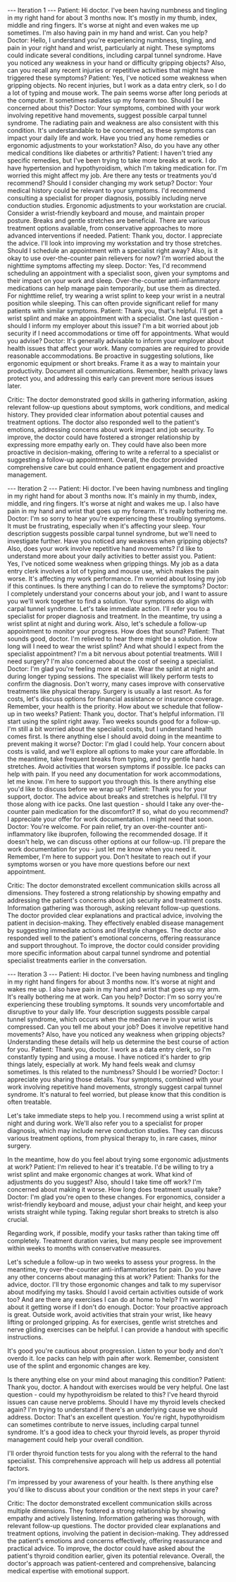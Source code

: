 --- Iteration 1 ---
Patient: Hi doctor. I've been having numbness and tingling in my right hand for about 3 months now. It's mostly in my thumb, index, middle and ring fingers. It's worse at night and even wakes me up sometimes. I'm also having pain in my hand and wrist. Can you help?
Doctor: Hello, I understand you're experiencing numbness, tingling, and pain in your right hand and wrist, particularly at night. These symptoms could indicate several conditions, including carpal tunnel syndrome. Have you noticed any weakness in your hand or difficulty gripping objects? Also, can you recall any recent injuries or repetitive activities that might have triggered these symptoms?
Patient: Yes, I've noticed some weakness when gripping objects. No recent injuries, but I work as a data entry clerk, so I do a lot of typing and mouse work. The pain seems worse after long periods at the computer. It sometimes radiates up my forearm too. Should I be concerned about this?
Doctor: Your symptoms, combined with your work involving repetitive hand movements, suggest possible carpal tunnel syndrome. The radiating pain and weakness are also consistent with this condition. It's understandable to be concerned, as these symptoms can impact your daily life and work. Have you tried any home remedies or ergonomic adjustments to your workstation? Also, do you have any other medical conditions like diabetes or arthritis?
Patient: I haven't tried any specific remedies, but I've been trying to take more breaks at work. I do have hypertension and hypothyroidism, which I'm taking medication for. I'm worried this might affect my job. Are there any tests or treatments you'd recommend? Should I consider changing my work setup?
Doctor: Your medical history could be relevant to your symptoms. I'd recommend consulting a specialist for proper diagnosis, possibly including nerve conduction studies. Ergonomic adjustments to your workstation are crucial. Consider a wrist-friendly keyboard and mouse, and maintain proper posture. Breaks and gentle stretches are beneficial. There are various treatment options available, from conservative approaches to more advanced interventions if needed.
Patient: Thank you, doctor. I appreciate the advice. I'll look into improving my workstation and try those stretches. Should I schedule an appointment with a specialist right away? Also, is it okay to use over-the-counter pain relievers for now? I'm worried about the nighttime symptoms affecting my sleep.
Doctor: Yes, I'd recommend scheduling an appointment with a specialist soon, given your symptoms and their impact on your work and sleep. Over-the-counter anti-inflammatory medications can help manage pain temporarily, but use them as directed. For nighttime relief, try wearing a wrist splint to keep your wrist in a neutral position while sleeping. This can often provide significant relief for many patients with similar symptoms.
Patient: Thank you, that's helpful. I'll get a wrist splint and make an appointment with a specialist. One last question - should I inform my employer about this issue? I'm a bit worried about job security if I need accommodations or time off for appointments. What would you advise?
Doctor: It's generally advisable to inform your employer about health issues that affect your work. Many companies are required to provide reasonable accommodations. Be proactive in suggesting solutions, like ergonomic equipment or short breaks. Frame it as a way to maintain your productivity. Document all communications. Remember, health privacy laws protect you, and addressing this early can prevent more serious issues later.

Critic: The doctor demonstrated good skills in gathering information, asking relevant follow-up questions about symptoms, work conditions, and medical history. They provided clear information about potential causes and treatment options. The doctor also responded well to the patient's emotions, addressing concerns about work impact and job security. To improve, the doctor could have fostered a stronger relationship by expressing more empathy early on. They could have also been more proactive in decision-making, offering to write a referral to a specialist or suggesting a follow-up appointment. Overall, the doctor provided comprehensive care but could enhance patient engagement and proactive management.

--- Iteration 2 ---
Patient: Hi doctor. I've been having numbness and tingling in my right hand for about 3 months now. It's mainly in my thumb, index, middle, and ring fingers. It's worse at night and wakes me up. I also have pain in my hand and wrist that goes up my forearm. It's really bothering me.
Doctor: I'm so sorry to hear you're experiencing these troubling symptoms. It must be frustrating, especially when it's affecting your sleep. Your description suggests possible carpal tunnel syndrome, but we'll need to investigate further. Have you noticed any weakness when gripping objects? Also, does your work involve repetitive hand movements? I'd like to understand more about your daily activities to better assist you.
Patient: Yes, I've noticed some weakness when gripping things. My job as a data entry clerk involves a lot of typing and mouse use, which makes the pain worse. It's affecting my work performance. I'm worried about losing my job if this continues. Is there anything I can do to relieve the symptoms?
Doctor: I completely understand your concerns about your job, and I want to assure you we'll work together to find a solution. Your symptoms do align with carpal tunnel syndrome. Let's take immediate action. I'll refer you to a specialist for proper diagnosis and treatment. In the meantime, try using a wrist splint at night and during work. Also, let's schedule a follow-up appointment to monitor your progress. How does that sound?
Patient: That sounds good, doctor. I'm relieved to hear there might be a solution. How long will I need to wear the wrist splint? And what should I expect from the specialist appointment? I'm a bit nervous about potential treatments. Will I need surgery? I'm also concerned about the cost of seeing a specialist.
Doctor: I'm glad you're feeling more at ease. Wear the splint at night and during longer typing sessions. The specialist will likely perform tests to confirm the diagnosis. Don't worry, many cases improve with conservative treatments like physical therapy. Surgery is usually a last resort. As for costs, let's discuss options for financial assistance or insurance coverage. Remember, your health is the priority. How about we schedule that follow-up in two weeks?
Patient: Thank you, doctor. That's helpful information. I'll start using the splint right away. Two weeks sounds good for a follow-up. I'm still a bit worried about the specialist costs, but I understand health comes first. Is there anything else I should avoid doing in the meantime to prevent making it worse?
Doctor: I'm glad I could help. Your concern about costs is valid, and we'll explore all options to make your care affordable. In the meantime, take frequent breaks from typing, and try gentle hand stretches. Avoid activities that worsen symptoms if possible. Ice packs can help with pain. If you need any documentation for work accommodations, let me know. I'm here to support you through this. Is there anything else you'd like to discuss before we wrap up?
Patient: Thank you for your support, doctor. The advice about breaks and stretches is helpful. I'll try those along with ice packs. One last question - should I take any over-the-counter pain medication for the discomfort? If so, what do you recommend? I appreciate your offer for work documentation. I might need that soon.
Doctor: You're welcome. For pain relief, try an over-the-counter anti-inflammatory like ibuprofen, following the recommended dosage. If it doesn't help, we can discuss other options at our follow-up. I'll prepare the work documentation for you - just let me know when you need it. Remember, I'm here to support you. Don't hesitate to reach out if your symptoms worsen or you have more questions before our next appointment.

Critic: The doctor demonstrated excellent communication skills across all dimensions. They fostered a strong relationship by showing empathy and addressing the patient's concerns about job security and treatment costs. Information gathering was thorough, asking relevant follow-up questions. The doctor provided clear explanations and practical advice, involving the patient in decision-making. They effectively enabled disease management by suggesting immediate actions and lifestyle changes. The doctor also responded well to the patient's emotional concerns, offering reassurance and support throughout. To improve, the doctor could consider providing more specific information about carpal tunnel syndrome and potential specialist treatments earlier in the conversation.

--- Iteration 3 ---
Patient: Hi doctor. I've been having numbness and tingling in my right hand fingers for about 3 months now. It's worse at night and wakes me up. I also have pain in my hand and wrist that goes up my arm. It's really bothering me at work. Can you help?
Doctor: I'm so sorry you're experiencing these troubling symptoms. It sounds very uncomfortable and disruptive to your daily life. Your description suggests possible carpal tunnel syndrome, which occurs when the median nerve in your wrist is compressed. Can you tell me about your job? Does it involve repetitive hand movements? Also, have you noticed any weakness when gripping objects? Understanding these details will help us determine the best course of action for you.
Patient: Thank you, doctor. I work as a data entry clerk, so I'm constantly typing and using a mouse. I have noticed it's harder to grip things lately, especially at work. My hand feels weak and clumsy sometimes. Is this related to the numbness? Should I be worried?
Doctor: I appreciate you sharing those details. Your symptoms, combined with your work involving repetitive hand movements, strongly suggest carpal tunnel syndrome. It's natural to feel worried, but please know that this condition is often treatable. 

Let's take immediate steps to help you. I recommend using a wrist splint at night and during work. We'll also refer you to a specialist for proper diagnosis, which may include nerve conduction studies. They can discuss various treatment options, from physical therapy to, in rare cases, minor surgery.

In the meantime, how do you feel about trying some ergonomic adjustments at work?
Patient: I'm relieved to hear it's treatable. I'd be willing to try a wrist splint and make ergonomic changes at work. What kind of adjustments do you suggest? Also, should I take time off work? I'm concerned about making it worse. How long does treatment usually take?
Doctor: I'm glad you're open to these changes. For ergonomics, consider a wrist-friendly keyboard and mouse, adjust your chair height, and keep your wrists straight while typing. Taking regular short breaks to stretch is also crucial.

Regarding work, if possible, modify your tasks rather than taking time off completely. Treatment duration varies, but many people see improvement within weeks to months with conservative measures.

Let's schedule a follow-up in two weeks to assess your progress. In the meantime, try over-the-counter anti-inflammatories for pain. Do you have any other concerns about managing this at work?
Patient: Thanks for the advice, doctor. I'll try those ergonomic changes and talk to my supervisor about modifying my tasks. Should I avoid certain activities outside of work too? And are there any exercises I can do at home to help? I'm worried about it getting worse if I don't do enough.
Doctor: Your proactive approach is great. Outside work, avoid activities that strain your wrist, like heavy lifting or prolonged gripping. As for exercises, gentle wrist stretches and nerve gliding exercises can be helpful. I can provide a handout with specific instructions.

It's good you're cautious about progression. Listen to your body and don't overdo it. Ice packs can help with pain after work. Remember, consistent use of the splint and ergonomic changes are key.

Is there anything else on your mind about managing this condition?
Patient: Thank you, doctor. A handout with exercises would be very helpful. One last question - could my hypothyroidism be related to this? I've heard thyroid issues can cause nerve problems. Should I have my thyroid levels checked again? I'm trying to understand if there's an underlying cause we should address.
Doctor: That's an excellent question. You're right, hypothyroidism can sometimes contribute to nerve issues, including carpal tunnel syndrome. It's a good idea to check your thyroid levels, as proper thyroid management could help your overall condition.

I'll order thyroid function tests for you along with the referral to the hand specialist. This comprehensive approach will help us address all potential factors.

I'm impressed by your awareness of your health. Is there anything else you'd like to discuss about your condition or the next steps in your care?

Critic: The doctor demonstrated excellent communication skills across multiple dimensions. They fostered a strong relationship by showing empathy and actively listening. Information gathering was thorough, with relevant follow-up questions. The doctor provided clear explanations and treatment options, involving the patient in decision-making. They addressed the patient's emotions and concerns effectively, offering reassurance and practical advice. To improve, the doctor could have asked about the patient's thyroid condition earlier, given its potential relevance. Overall, the doctor's approach was patient-centered and comprehensive, balancing medical expertise with emotional support.